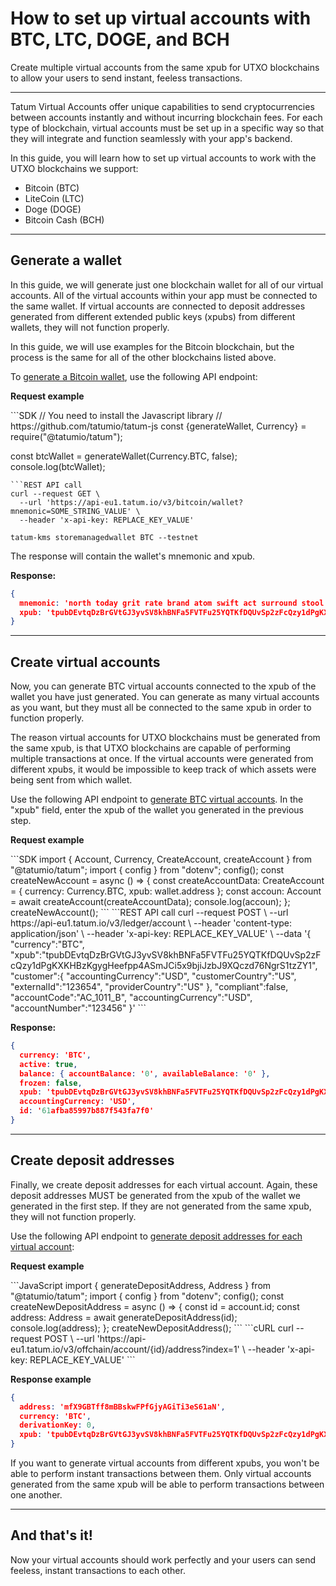 # How to set up virtual accounts with BTC, LTC, DOGE, and BCH

Create multiple virtual accounts from the same xpub for UTXO blockchains to allow your users to send instant, feeless transactions.

---

Tatum Virtual Accounts offer unique capabilities to send cryptocurrencies between accounts instantly and without incurring blockchain fees. For each type of blockchain, virtual accounts must be set up in a specific way so that they will integrate and function seamlessly with your app's backend. 

In this guide, you will learn how to set up virtual accounts to work with the UTXO blockchains we support: 

- Bitcoin (BTC)
- LiteCoin (LTC)
- Doge (DOGE)
- Bitcoin Cash (BCH)

---

## Generate a wallet

<div class="toolbar-warning">
In this guide, we will generate just one blockchain wallet for all of our virtual accounts. All of the virtual accounts within your app must be connected to the same wallet. If virtual accounts are connected to deposit addresses generated from different extended public keys (xpubs) from different wallets, they will not function properly.
</div>

In this guide, we will use examples for the Bitcoin blockchain, but the process is the same for all of the other blockchains listed above.

To [generate a Bitcoin wallet](https://developer.tatum.io/rest/blockchain/generate-bitcoin-wallet), use the following API endpoint:

**Request example**
<div class='tabbed-code-blocks'>
```SDK
// You need to install the Javascript library
// https://github.com/tatumio/tatum-js
const {generateWallet, Currency} = require("@tatumio/tatum");

const btcWallet = generateWallet(Currency.BTC, false);
console.log(btcWallet);
```
```REST API call
curl --request GET \
  --url 'https://api-eu1.tatum.io/v3/bitcoin/wallet?mnemonic=SOME_STRING_VALUE' \
  --header 'x-api-key: REPLACE_KEY_VALUE'
```
```KMS
tatum-kms storemanagedwallet BTC --testnet
```
</div>

The response will contain the wallet's mnemonic and xpub.

**Response:**

```json
{
  mnemonic: 'north today grit rate brand atom swift act surround stool lumber neither salon solution labor buyer celery coach clarify poet clown next culture melt',
  xpub: 'tpubDEvtqDzBrGVtGJ3yvSV8khBNFa5FVTFu25YQTKfDQUvSp2zFcQzy1dPgKXKHBzKgygHeefpp4ASmJCi5x9bjiJzbJ9XQczd76NgrS1tzZY1'
}
```

---

## Create virtual accounts

Now, you can generate BTC virtual accounts connected to the xpub of the wallet you have just generated. You can generate as many virtual accounts as you want, but they must all be connected to the same xpub in order to function properly.

<div class="toolbar-note">
The reason virtual accounts for UTXO blockchains must be generated from the same xpub, is that UTXO blockchains are capable of performing multiple transactions at once. If the virtual accounts were generated from different xpubs, it would be impossible to keep track of which assets were being sent from which wallet.
</div>

Use the following API endpoint to [generate BTC virtual accounts](https://developer.tatum.io/rest/virtual-accounts/create-new-account). In the "xpub" field, enter the xpub of the wallet you generated in the previous step.

**Request example**
<div class='tabbed-code-blocks'>
```SDK
import { Account, Currency, CreateAccount, createAccount } from "@tatumio/tatum";
import { config } from "dotenv";
config();
const createNewAccount = async () => {
  const createAccountData: CreateAccount = {
    currency: Currency.BTC,
    xpub: wallet.address
  };
  const accoun: Account = await createAccount(createAccountData);
  console.log(accoun);
};
createNewAccount();
```
```REST API call
curl --request POST \
  --url https://api-eu1.tatum.io/v3/ledger/account \
  --header 'content-type: application/json' \
  --header 'x-api-key: REPLACE_KEY_VALUE' \
  --data '{
      "currency":"BTC",
"xpub":"tpubDEvtqDzBrGVtGJ3yvSV8khBNFa5FVTFu25YQTKfDQUvSp2zFcQzy1dPgKXKHBzKgygHeefpp4ASmJCi5x9bjiJzbJ9XQczd76NgrS1tzZY1",
      "customer":{
          "accountingCurrency":"USD",
          "customerCountry":"US",
          "externalId":"123654",
          "providerCountry":"US"
          },
      "compliant":false,
      "accountCode":"AC_1011_B",
      "accountingCurrency":"USD",
      "accountNumber":"123456"
      }'
```
</div>

**Response:**

```json
{
  currency: 'BTC',
  active: true,
  balance: { accountBalance: '0', availableBalance: '0' },
  frozen: false,
  xpub: 'tpubDEvtqDzBrGVtGJ3yvSV8khBNFa5FVTFu25YQTKfDQUvSp2zFcQzy1dPgKXKHBzKgygHeefpp4ASmJCi5x9bjiJzbJ9XQczd76NgrS1tzZY1',
  accountingCurrency: 'USD',
  id: '61afba85997b887f543fa7f0'
}
```

---

## Create deposit addresses

Finally, we create deposit addresses for each virtual account. Again, these deposit addresses MUST be generated from the xpub of the wallet we generated in the first step. If they are not generated from the same xpub, they will not function properly.

Use the following API endpoint to [generate deposit addresses for each virtual account](https://developer.tatum.io/rest/virtual-accounts/create-new-deposit-address):

**Request example**
<div class='tabbed-code-blocks'>
```JavaScript
import { generateDepositAddress, Address } from "@tatumio/tatum";
import { config } from "dotenv";
config();
const createNewDepositAddress = async () => {
    const id = account.id;
    const address: Address = await generateDepositAddress(id);
    console.log(address);
};
createNewDepositAddress();
```
```cURL
curl --request POST \
  --url 'https://api-eu1.tatum.io/v3/offchain/account/{id}/address?index=1' \
  --header 'x-api-key: REPLACE_KEY_VALUE'
```
</div>

**Response example**
```json
{
  address: 'mfX9GBTff8mBBskwFPfGjyAGiTi3eS61aN',
  currency: 'BTC',
  derivationKey: 0,
  xpub: 'tpubDEvtqDzBrGVtGJ3yvSV8khBNFa5FVTFu25YQTKfDQUvSp2zFcQzy1dPgKXKHBzKgygHeefpp4ASmJCi5x9bjiJzbJ9XQczd76NgrS1tzZY1'
}
```

<div class="toolbar-note">
If you want to generate virtual accounts from different xpubs, you won't be able to perform instant transactions between them. Only virtual accounts generated from the same xpub will be able to perform transactions between one another.
</div>

---

## And that's it! 

Now your virtual accounts should work perfectly and your users can send feeless, instant transactions to each other.



